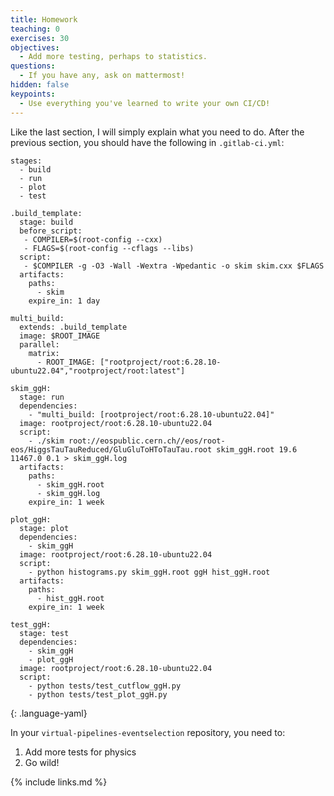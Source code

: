 ```yaml
---
title: Homework
teaching: 0
exercises: 30
objectives:
  - Add more testing, perhaps to statistics.
questions:
  - If you have any, ask on mattermost!
hidden: false
keypoints:
  - Use everything you've learned to write your own CI/CD!
---
```


Like the last section, I will simply explain what you need to do. After the previous section, you should have the following in `.gitlab-ci.yml`:

~~~
stages:
  - build
  - run
  - plot
  - test

.build_template:
  stage: build
  before_script:
   - COMPILER=$(root-config --cxx)
   - FLAGS=$(root-config --cflags --libs)
  script:
   - $COMPILER -g -O3 -Wall -Wextra -Wpedantic -o skim skim.cxx $FLAGS
  artifacts:
    paths:
      - skim
    expire_in: 1 day

multi_build:
  extends: .build_template
  image: $ROOT_IMAGE
  parallel:
    matrix:
      - ROOT_IMAGE: ["rootproject/root:6.28.10-ubuntu22.04","rootproject/root:latest"]

skim_ggH:
  stage: run
  dependencies:
    - "multi_build: [rootproject/root:6.28.10-ubuntu22.04]"
  image: rootproject/root:6.28.10-ubuntu22.04
  script:
    - ./skim root://eospublic.cern.ch//eos/root-eos/HiggsTauTauReduced/GluGluToHToTauTau.root skim_ggH.root 19.6 11467.0 0.1 > skim_ggH.log
  artifacts:
    paths:
      - skim_ggH.root
      - skim_ggH.log
    expire_in: 1 week

plot_ggH:
  stage: plot
  dependencies:
    - skim_ggH
  image: rootproject/root:6.28.10-ubuntu22.04
  script:
    - python histograms.py skim_ggH.root ggH hist_ggH.root
  artifacts:
    paths:
      - hist_ggH.root
    expire_in: 1 week

test_ggH:
  stage: test
  dependencies:
    - skim_ggH
    - plot_ggH
  image: rootproject/root:6.28.10-ubuntu22.04
  script:
    - python tests/test_cutflow_ggH.py
    - python tests/test_plot_ggH.py
~~~
{: .language-yaml}

In your `virtual-pipelines-eventselection` repository, you need to:

1. Add more tests for physics
2. Go wild!

{% include links.md %}

